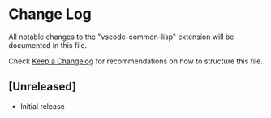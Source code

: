 # Change Log

All notable changes to the "vscode-common-lisp" extension will be documented in this file.

Check [Keep a Changelog](http://keepachangelog.com/) for recommendations on how to structure this file.

## [Unreleased]

- Initial release